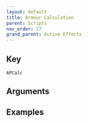 ```yaml
---
layout: default
title: Armour Calculation
parent: Scripts
nav_order: 17
grand_parent: Active Effects
---
```

## Key

`APCalc`

## Arguments 

## Examples


